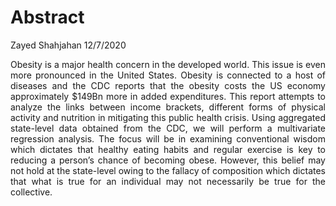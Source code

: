 Abstract
================
Zayed Shahjahan
12/7/2020

<div align="justify">

Obesity is a major health concern in the developed world. This issue is
even more pronounced in the United States. Obesity is connected to a
host of diseases and the CDC reports that the obesity costs the US
economy approximately $149Bn more in added expenditures. This report
attempts to analyze the links between income brackets, different forms
of physical activity and nutrition in mitigating this public health
crisis. Using aggregated state-level data obtained from the CDC, we will
perform a multivariate regression analysis. The focus will be in
examining conventional wisdom which dictates that healthy eating habits
and regular exercise is key to reducing a person’s chance of becoming
obese. However, this belief may not hold at the state-level owing to the
fallacy of composition which dictates that what is true for an
individual may not necessarily be true for the collective.
